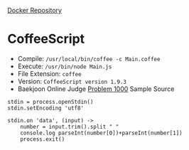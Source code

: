[Docker Repository](https://registry.hub.docker.com/u/baekjoon/onlinejudge-coffee)

# CoffeeScript 

* Compile: `/usr/local/bin/coffee -c Main.coffee`
* Execute: `/usr/bin/node Main.js`
* File Extension: `coffee`
* Version: `CoffeeScript version 1.9.3`
* Baekjoon Online Judge [Problem 1000](https://www.acmicpc.net/problem/1000) Sample Source
````
stdin = process.openStdin()
stdin.setEncoding 'utf8'

stdin.on 'data', (input) -> 
    number = input.trim().split " "
    console.log parseInt(number[0])+parseInt(number[1])
    process.exit()
````


